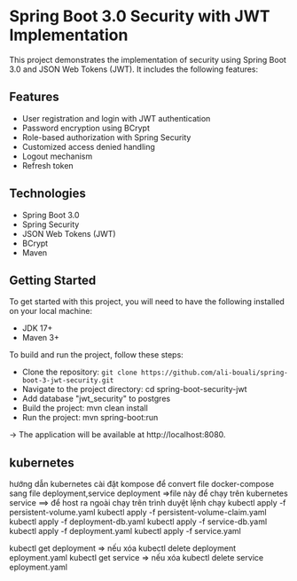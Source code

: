 # Spring Boot 3.0 Security with JWT Implementation
This project demonstrates the implementation of security using Spring Boot 3.0 and JSON Web Tokens (JWT). It includes the following features:

## Features
* User registration and login with JWT authentication
* Password encryption using BCrypt
* Role-based authorization with Spring Security
* Customized access denied handling
* Logout mechanism
* Refresh token

## Technologies
* Spring Boot 3.0
* Spring Security
* JSON Web Tokens (JWT)
* BCrypt
* Maven
 
## Getting Started
To get started with this project, you will need to have the following installed on your local machine:

* JDK 17+
* Maven 3+


To build and run the project, follow these steps:

* Clone the repository: `git clone https://github.com/ali-bouali/spring-boot-3-jwt-security.git`
* Navigate to the project directory: cd spring-boot-security-jwt
* Add database "jwt_security" to postgres 
* Build the project: mvn clean install
* Run the project: mvn spring-boot:run 

-> The application will be available at http://localhost:8080.

## kubernetes
hướng dẫn kubernetes
cài đặt kompose để convert file docker-compose sang file deployment,service
deployment =>file này để chạy trên kubernetes
service ==> để host ra ngoài chạy trên trình duyệt
lệnh chạy 
kubectl apply -f persistent-volume.yaml
kubectl apply -f persistent-volume-claim.yaml
kubectl apply -f deployment-db.yaml
kubectl apply -f service-db.yaml
kubectl apply -f deployment.yaml
kubectl apply -f service.yaml

kubectl get deployment => nếu xóa kubectl delete deployment eployment.yaml
kubectl get service => nếu xóa kubectl delete service eployment.yaml
